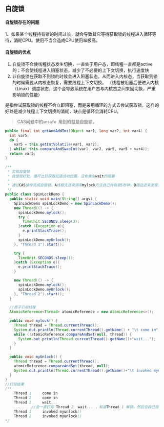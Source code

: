 ## 自旋锁

#### 自旋锁存在的问题

1、如果某个线程持有锁的时间过长，就会导致其它等待获取锁的线程进入循环等待，消耗CPU。使用不当会造成CPU使用率极高。





#### 自旋锁的优点

1. 自旋锁不会使线程状态发生切换，一直处于用户态，即线程一直都是active的；不会使线程进入阻塞状态，减少了不必要的上下文切换，执行速度快
2. 非自旋锁在获取不到锁的时候会进入阻塞状态，从而进入内核态，当获取到锁的时候需要从内核态恢复，需要线程上下文切换。 （线程被阻塞后便进入内核（Linux）调度状态，这个会导致系统在用户态与内核态之间来回切换，严重影响锁的性能）



是指尝试获取锁的线程不会立即阻塞，而是采用循环的方式去尝试获取锁，这样的好处是减少线程上下文切换的消耗，缺点是循环会消耗CPU。

> CAS问题中的`unsafe `用到的就是自旋锁。

```java
public final int getAndAddInt(Object var1, long var2, int var4) {
  int var5;
  do {
    var5 = this.getIntVolatile(var1, var2);
  } while(!this.compareAndSwapInt(var1, var2, var5, var5 + var4));
  return var5;
}

```

```java
/**
 * 实现自旋锁
 * 自旋锁好处，循环比较获取知道成功位置，没有类似wait的阻塞
 *
 * 通过CAS操作完成自旋锁，A线程先进来调用mylock方法自己持有锁5秒钟，B随后进来发现当前有线程持有锁，不是null，所以只能通过自旋等待，知道A释放锁后B随后抢到
 */
public class SpinLockDemo {
  public static void main(String[] args) {
    SpinLockDemo spinLockDemo = new SpinLockDemo();
    new Thread(() -> {
      spinLockDemo.mylock();
      try {
        TimeUnit.SECONDS.sleep(3);
      }catch (Exception e){
        e.printStackTrace();
      }
      spinLockDemo.myUnlock();
    }, "Thread 1").start();

    try {
      TimeUnit.SECONDS.sleep(1);
    }catch (Exception e){
      e.printStackTrace();
    }

    new Thread(() -> {
      spinLockDemo.mylock();
      spinLockDemo.myUnlock();
    }, "Thread 2").start();
  }

  //原子引用线程
  AtomicReference<Thread> atomicReference = new AtomicReference<>();

  public void mylock() {
    Thread thread = Thread.currentThread();
    System.out.println(Thread.currentThread().getName() + "\t come in");
    while (!atomicReference.compareAndSet(null, thread)) {
      System.out.println(Thread.currentThread().getName()+"wait...");
    }
  }

  public void myUnlock() {
    Thread thread = Thread.currentThread();
    atomicReference.compareAndSet(thread, null);
    System.out.println(Thread.currentThread().getName()+"\t invoked myunlock()");
  }
}
//打印结果
/**
	Thread 1	 come in
	Thread 2	 come in
	Thread 2	 wait...
	...		//会一直打印 Thread 2  wait... ，知道Thread 1 解锁，然后会自己自旋
	Thread 1	 invoked myunlock()
	Thread 2	 invoked myunlock()
*/

```



































































